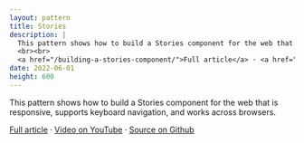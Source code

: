 ```yaml
---
layout: pattern
title: Stories
description: |
  This pattern shows how to build a Stories component for the web that is responsive, supports keyboard navigation, and works across browsers.
  <br><br>
  <a href="/building-a-stories-component/">Full article</a> · <a href="https://www.youtube.com/watch?v=PzvdREGR0Xw">Video on YouTube</a> · <a href="https://github.com/argyleink/gui-challenges/tree/main/stories">Source on Github</a>
date: 2022-06-01
height: 600
---
```


This pattern shows how to build a Stories component for the web that is
responsive, supports keyboard navigation, and works across browsers.

<a href="/building-a-stories-component/">Full article</a> · <a href="https://www.youtube.com/watch?v=PzvdREGR0Xw">Video on YouTube</a> · <a href="https://github.com/argyleink/gui-challenges/tree/main/stories">Source on Github</a>
